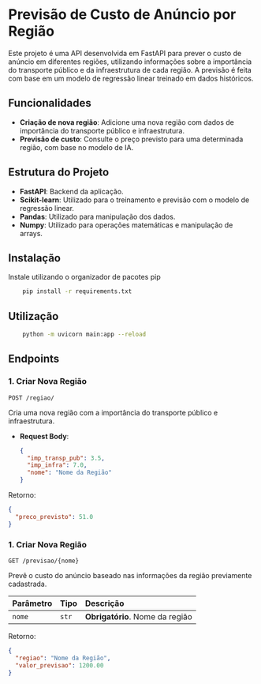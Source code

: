 # Previsão de Custo de Anúncio por Região

Este projeto é uma API desenvolvida em FastAPI para prever o custo de anúncio em diferentes regiões, utilizando informações sobre a importância do transporte público e da infraestrutura de cada região. A previsão é feita com base em um modelo de regressão linear treinado em dados históricos.

## Funcionalidades

- **Criação de nova região**: Adicione uma nova região com dados de importância do transporte público e infraestrutura.
- **Previsão de custo**: Consulte o preço previsto para uma determinada região, com base no modelo de IA.

## Estrutura do Projeto

- **FastAPI**: Backend da aplicação.
- **Scikit-learn**: Utilizado para o treinamento e previsão com o modelo de regressão linear.
- **Pandas**: Utilizado para manipulação dos dados.
- **Numpy**: Utilizado para operações matemáticas e manipulação de arrays.

## Instalação

Instale utilizando o organizador de pacotes pip 

```bash
    pip install -r requirements.txt
```
    

## Utilização

```bash
    python -m uvicorn main:app --reload
```

## Endpoints

### 1. Criar Nova Região

`POST /regiao/`

Cria uma nova região com a importância do transporte público e infraestrutura.

- **Request Body**:
  ```json
  {
    "imp_transp_pub": 3.5,
    "imp_infra": 7.0,
    "nome": "Nome da Região"
  }
Retorno:

```json
{
  "preco_previsto": 51.0
}
```


### 1. Criar Nova Região

`GET /previsao/{nome}`

Prevê o custo do anúncio baseado nas informações da região previamente cadastrada.

| Parâmetro   | Tipo       | Descrição                           |
| :---------- | :--------- | :---------------------------------- |
| `nome` | `str` | **Obrigatório**. Nome da região |

Retorno:

```json
{
  "regiao": "Nome da Região",
  "valor_previsao": 1200.00
}
```


